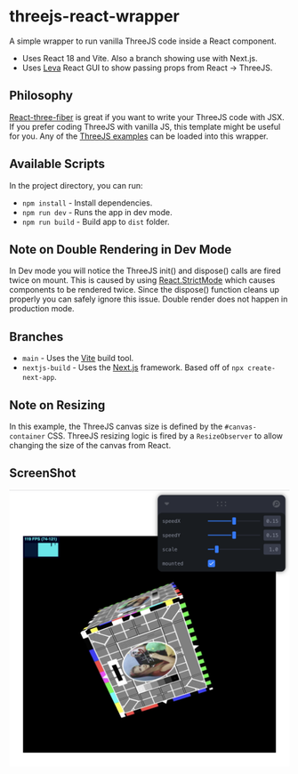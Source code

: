 # threejs-react-wrapper

A simple wrapper to run vanilla ThreeJS code inside a React component.

- Uses React 18 and Vite. Also a branch showing use with Next.js.
- Uses [Leva](https://github.com/pmndrs/leva) React GUI to show passing props from React -> ThreeJS.

## Philosophy

[React-three-fiber](https://github.com/pmndrs/react-three-fiber) is great if you want to write your ThreeJS code with JSX. If you prefer coding ThreeJS with vanilla JS, this template might be useful for you. Any of the [ThreeJS examples](https://threejs.org/examples/) can be loaded into this wrapper.

## Available Scripts

In the project directory, you can run:

- `npm install` - Install dependencies.
- `npm run dev` - Runs the app in dev mode.
- `npm run build` - Build app to `dist` folder.

## Note on Double Rendering in Dev Mode

In Dev mode you will notice the ThreeJS init() and dispose() calls are fired twice on mount. This is caused by using [React.StrictMode](https://react.dev/reference/react/StrictMode#fixing-bugs-found-by-double-rendering-in-development) which causes components to be rendered twice. Since the dispose() function cleans up properly you can safely ignore this issue. Double render does not happen in production mode.

## Branches

- `main` - Uses the [Vite](https://vitejs.dev/) build tool.
- `nextjs-build` - Uses the [Next.js](https://nextjs.org/) framework. Based off of `npx create-next-app`.

## Note on Resizing

In this example, the ThreeJS canvas size is defined by the `#canvas-container` CSS. ThreeJS resizing logic is fired by a `ResizeObserver` to allow changing the size of the canvas from React.

## ScreenShot

![ScreenShot](./screen-shot.png 'ScreenShot')
